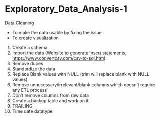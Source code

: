 # Exploratory_Data_Analysis-1

Data Cleaning
-	To make the data usable by fixing the issue
-	To create visualization

1.	Create a schema
2.	Import the data (Website to generate insert statements, https://www.convertcsv.com/csv-to-sql.htm)
3.	Remove dupes
4.	Standardize the data
5.	Replace Blank values with NULL (trim will replace blank with NULL values)
6.	Remove unnecessary/irrelevant/blank columns which doesn’t require any ETL process
  7.	Don’t remove columns from raw data
  8.	Create a backup table and work on it
  9.	TRAILING
  10.	Time date datatype

